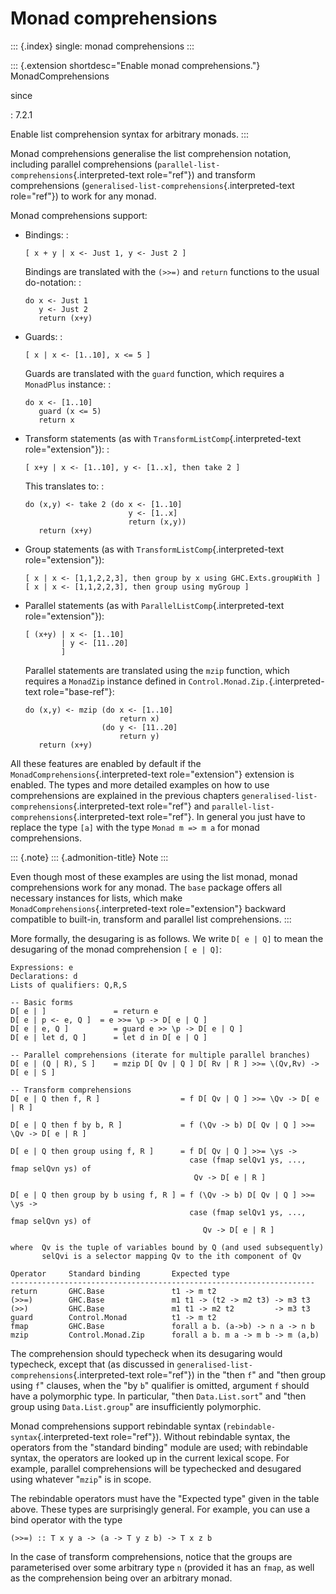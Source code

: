 Monad comprehensions
====================

::: {.index}
single: monad comprehensions
:::

::: {.extension shortdesc="Enable monad comprehensions."}
MonadComprehensions

since

:   7.2.1

Enable list comprehension syntax for arbitrary monads.
:::

Monad comprehensions generalise the list comprehension notation,
including parallel comprehensions
(`parallel-list-comprehensions`{.interpreted-text role="ref"}) and
transform comprehensions
(`generalised-list-comprehensions`{.interpreted-text role="ref"}) to
work for any monad.

Monad comprehensions support:

-   Bindings: :

        [ x + y | x <- Just 1, y <- Just 2 ]

    Bindings are translated with the `(>>=)` and `return` functions to
    the usual do-notation: :

        do x <- Just 1
           y <- Just 2
           return (x+y)

-   Guards: :

        [ x | x <- [1..10], x <= 5 ]

    Guards are translated with the `guard` function, which requires a
    `MonadPlus` instance: :

        do x <- [1..10]
           guard (x <= 5)
           return x

-   Transform statements (as with `TransformListComp`{.interpreted-text
    role="extension"}): :

        [ x+y | x <- [1..10], y <- [1..x], then take 2 ]

    This translates to: :

        do (x,y) <- take 2 (do x <- [1..10]
                               y <- [1..x]
                               return (x,y))
           return (x+y)

-   Group statements (as with `TransformListComp`{.interpreted-text
    role="extension"}):

        [ x | x <- [1,1,2,2,3], then group by x using GHC.Exts.groupWith ]
        [ x | x <- [1,1,2,2,3], then group using myGroup ]

-   Parallel statements (as with `ParallelListComp`{.interpreted-text
    role="extension"}):

        [ (x+y) | x <- [1..10]
                | y <- [11..20]
                ]

    Parallel statements are translated using the `mzip` function, which
    requires a `MonadZip` instance defined in
    `Control.Monad.Zip.`{.interpreted-text role="base-ref"}:

        do (x,y) <- mzip (do x <- [1..10]
                             return x)
                         (do y <- [11..20]
                             return y)
           return (x+y)

All these features are enabled by default if the
`MonadComprehensions`{.interpreted-text role="extension"} extension is
enabled. The types and more detailed examples on how to use
comprehensions are explained in the previous chapters
`generalised-list-comprehensions`{.interpreted-text role="ref"} and
`parallel-list-comprehensions`{.interpreted-text role="ref"}. In general
you just have to replace the type `[a]` with the type `Monad m => m a`
for monad comprehensions.

::: {.note}
::: {.admonition-title}
Note
:::

Even though most of these examples are using the list monad, monad
comprehensions work for any monad. The `base` package offers all
necessary instances for lists, which make
`MonadComprehensions`{.interpreted-text role="extension"} backward
compatible to built-in, transform and parallel list comprehensions.
:::

More formally, the desugaring is as follows. We write `D[ e | Q]` to
mean the desugaring of the monad comprehension `[ e | Q]`:

``` {.sourceCode .none}
Expressions: e
Declarations: d
Lists of qualifiers: Q,R,S

-- Basic forms
D[ e | ]               = return e
D[ e | p <- e, Q ]  = e >>= \p -> D[ e | Q ]
D[ e | e, Q ]          = guard e >> \p -> D[ e | Q ]
D[ e | let d, Q ]      = let d in D[ e | Q ]

-- Parallel comprehensions (iterate for multiple parallel branches)
D[ e | (Q | R), S ]    = mzip D[ Qv | Q ] D[ Rv | R ] >>= \(Qv,Rv) -> D[ e | S ]

-- Transform comprehensions
D[ e | Q then f, R ]                  = f D[ Qv | Q ] >>= \Qv -> D[ e | R ]

D[ e | Q then f by b, R ]             = f (\Qv -> b) D[ Qv | Q ] >>= \Qv -> D[ e | R ]

D[ e | Q then group using f, R ]      = f D[ Qv | Q ] >>= \ys ->
                                        case (fmap selQv1 ys, ..., fmap selQvn ys) of
                                         Qv -> D[ e | R ]

D[ e | Q then group by b using f, R ] = f (\Qv -> b) D[ Qv | Q ] >>= \ys ->
                                        case (fmap selQv1 ys, ..., fmap selQvn ys) of
                                           Qv -> D[ e | R ]

where  Qv is the tuple of variables bound by Q (and used subsequently)
       selQvi is a selector mapping Qv to the ith component of Qv

Operator     Standard binding       Expected type
--------------------------------------------------------------------
return       GHC.Base               t1 -> m t2
(>>=)        GHC.Base               m1 t1 -> (t2 -> m2 t3) -> m3 t3
(>>)         GHC.Base               m1 t1 -> m2 t2         -> m3 t3
guard        Control.Monad          t1 -> m t2
fmap         GHC.Base               forall a b. (a->b) -> n a -> n b
mzip         Control.Monad.Zip      forall a b. m a -> m b -> m (a,b)
```

The comprehension should typecheck when its desugaring would typecheck,
except that (as discussed in
`generalised-list-comprehensions`{.interpreted-text role="ref"}) in the
\"then `f`\" and \"then group using `f`\" clauses, when the \"by `b`\"
qualifier is omitted, argument `f` should have a polymorphic type. In
particular, \"then `Data.List.sort`\" and \"then group using
`Data.List.group`\" are insufficiently polymorphic.

Monad comprehensions support rebindable syntax
(`rebindable-syntax`{.interpreted-text role="ref"}). Without rebindable
syntax, the operators from the \"standard binding\" module are used;
with rebindable syntax, the operators are looked up in the current
lexical scope. For example, parallel comprehensions will be typechecked
and desugared using whatever \"`mzip`\" is in scope.

The rebindable operators must have the \"Expected type\" given in the
table above. These types are surprisingly general. For example, you can
use a bind operator with the type

    (>>=) :: T x y a -> (a -> T y z b) -> T x z b

In the case of transform comprehensions, notice that the groups are
parameterised over some arbitrary type `n` (provided it has an `fmap`,
as well as the comprehension being over an arbitrary monad.

